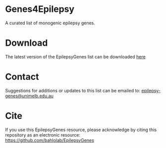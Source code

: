 # Genes4Epilepsy
A curated list of monogenic epilepsy genes. 

# Download
The latest version of the EpilepsyGenes list can be downloaded [here](https://github.com/bahlolab/EpilepsyGenes/releases/latest)

# Contact
Suggestions for additions or updates to this list can be emailed to: epilepsy-genes@unimelb.edu.au

# Cite
If you use this EpilepsyGenes resource, please acknowledge by citing this repository as an electronic resource: https://github.com/bahlolab/EpilepsyGenes
